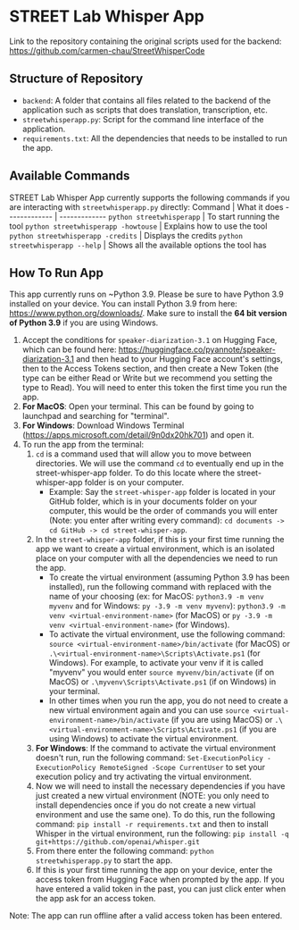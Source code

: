 # STREET Lab Whisper App
Link to the repository containing the original scripts used for the backend: https://github.com/carmen-chau/StreetWhisperCode

## Structure of Repository 
- ```backend```: A folder that contains all files related to the backend of the application such as scripts that does translation, transcription, etc. 
- ```streetwhisperapp.py```: Script for the command line interface of the application.
- ```requirements.txt```: All the dependencies that needs to be installed to run the app.

## Available Commands
STREET Lab Whisper App currently supports the following commands if you are interacting with ```streetwhisperapp.py``` directly:
Command  | What it does
------------- | -------------
`python streetwhisperapp` | To start running the tool 
`python streetwhisperapp -howtouse` | Explains how to use the tool
`python streetwhisperapp -credits`  | Displays the credits
`python streetwhisperapp --help` | Shows all the available options the tool has 

## How To Run App
This app currently runs on ~Python 3.9. Please be sure to have Python 3.9 installed on your device. You can install Python 3.9 from here: https://www.python.org/downloads/. Make sure to install the **64 bit version of Python 3.9** if you are using Windows. 

1. Accept the conditions for ```speaker-diarization-3.1``` on Hugging Face, which can be found here: https://huggingface.co/pyannote/speaker-diarization-3.1 and then head to your Hugging Face account's settings, then to the Access Tokens section, and then create a New Token (the type can be either Read or Write but we recommend you setting the type to Read). You will need to enter this token the first time you run the app.
2. **For MacOS**: Open your terminal. This can be found by going to launchpad and searching for "terminal".
2. **For Windows**: Download Windows Terminal (https://apps.microsoft.com/detail/9n0dx20hk701) and open it.
3. To run the app from the terminal:
    1. ```cd``` is a command used that will allow you to move between directories. We will use the command ```cd``` to eventually end up in the street-whisper-app folder. To do this locate where the street-whisper-app folder is on your computer. 
        - Example: Say the ```street-whisper-app``` folder is located in your GitHub folder, which is in your documents folder on your computer, this would be the order of commands you will enter (Note: you enter after writing every command): ```cd documents -> cd GitHub -> cd street-whisper-app```.
    2. In the ```street-whisper-app``` folder, if this is your first time running the app we want to create a virtual environment, which is an isolated place on your computer with all the dependencies we need to run the app.
        - To create the virtual environment (assuming Python 3.9 has been installed), run the following command with <virtual-environment-name> replaced with the name of your choosing (ex: for MacOS: ```python3.9 -m venv myvenv``` and for Windows: ```py -3.9 -m venv myvenv```): ```python3.9 -m venv <virtual-environment-name>``` (for MacOS) or ```py -3.9 -m venv <virtual-environment-name>``` (for Windows).
        - To activate the virtual environment, use the following command: ```source <virtual-environment-name>/bin/activate``` (for MacOS) or ```.\<virtual-environment-name>\Scripts\Activate.ps1``` (for Windows). For example, to activate your venv if it is called "myvenv" you would enter ```source myvenv/bin/activate``` (if on MacOS) or ```.\myvenv\Scripts\Activate.ps1``` (if on Windows) in your terminal.
        - In other times when you run the app, you do not need to create a new virtual environment again and you can use ```source <virtual-environment-name>/bin/activate``` (if you are using MacOS) or ```.\<virtual-environment-name>\Scripts\Activate.ps1``` (if you are using Windows) to activate the virtual environment.
    4. **For Windows**: If the command to activate the virtual environment doesn't run, run the following command: ```Set-ExecutionPolicy -ExecutionPolicy RemoteSigned -Scope CurrentUser``` to set your execution policy and try activating the virtual environment. 
    5. Now we will need to install the necessary dependencies if you have just created a new virtual environment (NOTE: you only need to install dependencies once if you do not create a new virtual environment and use the same one). To do this, run the following command: ```pip install -r requirements.txt``` and then to install Whisper in the virtual environment, run the following: ```pip install -q git+https://github.com/openai/whisper.git```
    6. From there enter the following command: ```python streetwhisperapp.py``` to start the app.
    7. If this is your first time running the app on your device, enter the access token from Hugging Face when prompted by the app. If you have entered a valid token in the past, you can just click enter when the app ask for an access token.

Note: The app can run offline after a valid access token has been entered.
